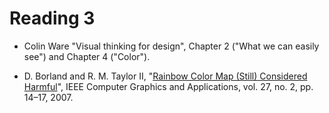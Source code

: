 # Reading  3

* Colin Ware "Visual thinking for design", Chapter 2 ("What we can easily see") and Chapter 4 ("Color").

* D. Borland and R. M. Taylor II, "[Rainbow Color Map (Still) Considered
  Harmful][1]", IEEE Computer Graphics and Applications, vol. 27, no. 2, pp.
  14–17, 2007.

[1]: cdn://excerpts/w4/Borland_Rainbow_Color_Map.pdf




